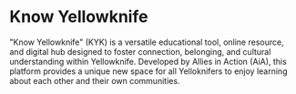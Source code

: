 # Know Yellowknife
"Know Yellowknife" (KYK) is a versatile educational tool, online resource, and digital hub designed to foster connection, belonging, and cultural understanding within Yellowknife. Developed by Allies in Action (AiA), this platform provides a unique new space for all Yelloknifers to enjoy learning about each other and their own communities.

